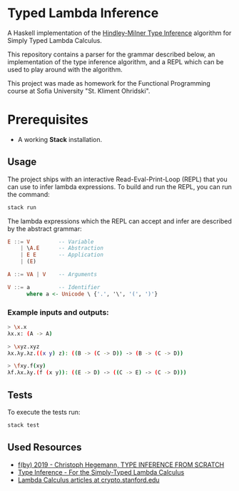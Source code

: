 # Typed Lambda Inference

A Haskell implementation of the [Hindley-Milner Type Inference](https://en.wikipedia.org/wiki/Hindley%E2%80%93Milner_type_system) algorithm for Simply Typed Lambda Calculus.

This repository contains a parser for the grammar described below, an implementation of the type inference algorithm, and a REPL which can be used to play around with the algorithm.

This project was made as homework for the Functional Programming course at Sofia University "St. Kliment Ohridski".


# Prerequisites

- A working **Stack** installation.

## Usage

The project ships with an interactive Read-Eval-Print-Loop (REPL) that you can use to infer lambda expressions. To build and run the REPL, you can run the command:

```bash
stack run
```

The lambda expressions which the REPL can accept and infer are described by the abstract grammar:

```Haskell
E ::= V         -- Variable
    | \A.E      -- Abstraction
    | E E       -- Application
    | (E)

A ::= VA | V    -- Arguments

V ::= a         -- Identifier
      where a <- Unicode \ {'.', '\', '(', ')'}
```

### Example inputs and outputs:

```Bash
> \x.x
λx.x: (A -> A)

> \xyz.xyz
λx.λy.λz.((x y) z): ((B -> (C -> D)) -> (B -> (C -> D))

> \fxy.f(xy)
λf.λx.λy.(f (x y)): ((E -> D) -> ((C -> E) -> (C -> D)))
```

## Tests

To execute the tests run:

```Bash
stack test
```

## Used Resources
- [f(by) 2019 - Christoph Hegemann, TYPE INFERENCE FROM SCRATCH](https://www.youtube.com/watch?v=ytPAlhnAKro)
- [Type Inference - For the Simply-Typed Lambda Calculus](https://proglang.informatik.uni-freiburg.de/teaching/compilerbau/2012ws/17-simply-typed.pdf)
- [Lambda Calculus articles at crypto.stanford.edu](https://crypto.stanford.edu/~blynn/lambda/)